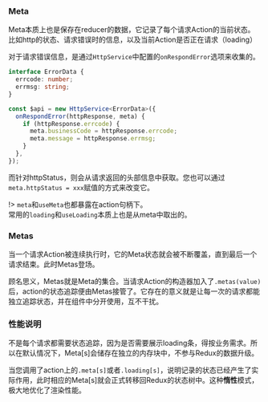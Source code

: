 ### Meta

Meta本质上也是保存在reducer的数据，它记录了每个请求Action的当前状态。比如http的状态、请求错误时的信息，以及当前Action是否正在请求（loading）

对于请求错误信息，是通过`HttpService`中配置的`onRespondError`选项来收集的。

```typescript
interface ErrorData {
  errcode: number;
  errmsg: string;
}

const $api = new HttpService<ErrorData>({
  onRespondError(httpResponse, meta) {
    if (httpResponse.errcode) {
      meta.businessCode = httpResponse.errcode;
      meta.message = httpResponse.errmsg;
    }
  },
});
```
而针对httpStatus，则会从请求返回的头部信息中获取。您也可以通过`meta.httpStatus = xxx`赋值的方式来改变它。

!> `meta`和`useMeta`也都暴露在action句柄下。<br>
常用的`loading`和`useLoading`本质上也是从meta中取出的。

### Metas
当一个请求Action被连续执行时，它的Meta状态就会被不断覆盖，直到最后一个请求结束。此时Metas登场。

顾名思义，Metas就是Meta的集合。当请求Action的构造器加入了`.metas(value)`后，action的状态追踪便由Metas接管了。它存在的意义就是让每一次的请求都能独立追踪状态，并在组件中分开使用，互不干扰。


### 性能说明
不是每个请求都需要状态追踪，因为是否需要展示loading条，得按业务需求。所以在默认情况下，Meta\[s]会储存在独立的内存块中，不参与Redux的数据升级。

当您调用了action上的`.meta[s]`或者`.loading[s]`，说明记录的状态已经产生了实际作用，此时相应的Meta\[s]就会正式转移回Redux的状态树中。这种**惰性**模式，极大地优化了渲染性能。
